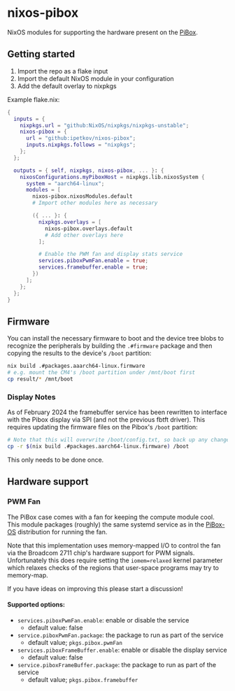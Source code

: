 # nixos-pibox

NixOS modules for supporting the hardware present on the [PiBox].

## Getting started

1. Import the repo as a flake input
2. Import the default NixOS module in your configuration
3. Add the default overlay to nixpkgs

Example flake.nix:
```nix
{
  inputs = {
    nixpkgs.url = "github:NixOS/nixpkgs/nixpkgs-unstable";
    nixos-pibox = {
      url = "github:ipetkov/nixos-pibox";
      inputs.nixpkgs.follows = "nixpkgs";
    };
  };

  outputs = { self, nixpkgs, nixos-pibox, ... }: {
    nixosConfigurations.myPiboxHost = nixpkgs.lib.nixosSystem {
      system = "aarch64-linux";
      modules = [
        nixos-pibox.nixosModules.default
        # Import other modules here as necessary

        ({ ... }: {
          nixpkgs.overlays = [
            nixos-pibox.overlays.default
            # Add other overlays here
          ];

          # Enable the PWM fan and display stats service
          services.piboxPwmFan.enable = true;
          services.framebuffer.enable = true;
        })
      ];
    };
  };
}
```

## Firmware

You can install the necessary firmware to boot and the device tree blobs to
recognize the peripherals by building the `.#firmware` package and then copying
the results to the device's `/boot` partition:

```sh
nix build .#packages.aaarch64-linux.firmware
# e.g. mount the CM4's /boot partition under /mnt/boot first
cp result/* /mnt/boot
```

### Display Notes

As of February 2024 the framebuffer service has been rewritten to interface with
the Pibox display via SPI (and not the previous fbtft driver). This requires
updating the firmware files on the Pibox's `/boot` partition:

```sh
# Note that this will overwrite /boot/config.txt, so back up any changes there!
cp -r $(nix build .#packages.aarch64-linux.firmware) /boot
```

This only needs to be done once.

## Hardware support

### PWM Fan

The PiBox case comes with a fan for keeping the compute module cool. This module
packages (roughly) the same systemd service as in the [PiBox-OS] distribution
for running the fan.

Note that this implementation uses memory-mapped I/O to control the fan via the
Broadcom 2711 chip's hardware support for PWM signals. Unfortunately this does
require setting the `iomem=relaxed` kernel parameter which relaxes checks of
the regions that user-space programs may try to memory-map.

If you have ideas on improving this please start a discussion!

#### Supported options:

* `services.piboxPwmFan.enable`: enable or disable the service
  - default value: false
* `service.piboxPwmFan.package`: the package to run as part of the service
  - default value; `pkgs.pibox.pwmFan`
* `services.piboxFrameBuffer.enable`: enable or disable the display service
  - default value: false
* `service.piboxFrameBuffer.package`: the package to run as part of the service
  - default value; `pkgs.pibox.framebuffer`


[PiBox]: https://pibox.io/
[PiBox-OS]: https://github.com/kubesail/pibox-os
